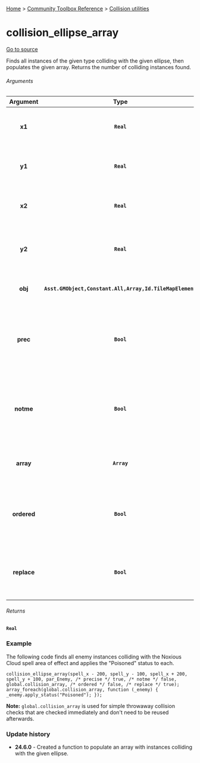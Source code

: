 [Home](/README.md) > [Community Toolbox Reference](/Docs/Reference/Reference.md) > [Collision utilities](/Docs/Reference/Groups/CollisionUtils.md)

# collision_ellipse_array

[Go to source](/Community%20Toolbox/scripts/utils_CommunityToolboxCollision/utils_CommunityToolboxCollision.gml#L178)

Finds all instances of the given type colliding with the given ellipse, then populates the given array. Returns the number of colliding instances found.

###### Arguments

| Argument | Type | Usage | Description |
|:---:|:---:|:---:|:---|
| **x1** | **`Real`** | **Required** | The x coordinate of the ellipse's left side. |
| **y1** | **`Real`** | **Required** | The y coordinate of the ellipse's top side. |
| **x2** | **`Real`** | **Required** | The x coordinate of the ellipse's right side. |
| **y2** | **`Real`** | **Required** | The y coordinate of the ellipse's bottom side. |
| **obj** | **`Asst.GMObject,Constant.All,Array,Id.TileMapElement`** | **Required** | The object(s) to check the collision of. |
| **prec** | **`Bool`** | **Required** | Whether the check is based on instances' masks (true) or bounding boxes (false). |
| **notme** | **`Bool`** | **Required** | Whether the calling instance may be returned as one of the colliding instances or not. |
| **array** | **`Array`** | **Required** | The array to populate with the colliding objects. |
| **ordered** | **`Bool`** | Default: `false` | Whether the instances should be sorted by the distance or not. |
| **replace** | **`Bool`** | Default: `false` | Whether to replace the contents of the array or only append them. |

###### Returns
**`Real`**

### Example

The following code finds all enemy instances colliding with the Noxious Cloud spell area of effect and applies the "Poisoned" status to each.

```gml
collision_ellipse_array(spell_x - 200, spell_y - 100, spell_x + 200, spell_y + 100, par_Enemy, /* precise */ true, /* notme */ false, global.collision_array, /* ordered */ false, /* replace */ true);
array_foreach(global.collision_array, function (_enemy) { _enemy.apply_status("Poisoned"); });
```

**Note:** `global.collision_array` is used for simple throwaway collision checks that are checked immediately and don't need to be reused afterwards.

### Update history

- **24.6.0** - Created a function to populate an array with instances colliding with the given ellipse.
